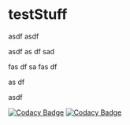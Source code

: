 # testStuff



asdf
asdf

asdf
as
df
sad

fas
df
sa
fas
df

as
df

asdf

[![Codacy Badge](https://api.codacy.com/project/badge/grade/558cb50a77ed4e3b812e1645e1799b88)](https://www.codacy.com/app/dreigada/testStuff?utm_source=github.com&utm_medium=referral&utm_content=DReigada/testStuff&utm_campaign=badger)
[![Codacy Badge](https://api.codacy.com/project/badge/Grade/f4388fe27e804aa8926c32ceb634e899)](https://www.codacy.com/app)
